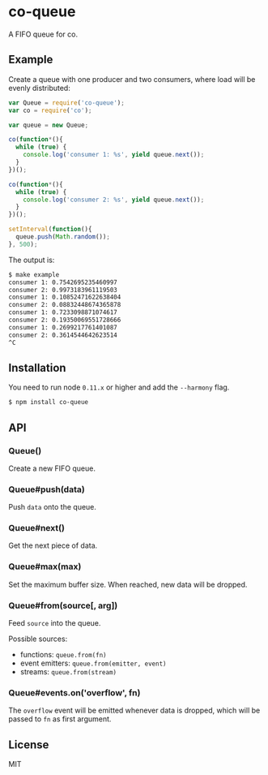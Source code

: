 
# co-queue

  A FIFO queue for co.

## Example

  Create a queue with one producer and two consumers, where load will be evenly distributed:

```js
var Queue = require('co-queue');
var co = require('co');

var queue = new Queue;

co(function*(){
  while (true) {
    console.log('consumer 1: %s', yield queue.next());
  }
})();

co(function*(){
  while (true) {
    console.log('consumer 2: %s', yield queue.next());
  }
})();

setInterval(function(){
  queue.push(Math.random());
}, 500);
```

The output is:

```bash
$ make example
consumer 1: 0.7542695235460997
consumer 2: 0.9973183961119503
consumer 1: 0.10852471622638404
consumer 2: 0.08832448674365878
consumer 1: 0.7233098871074617
consumer 2: 0.19350069551728666
consumer 1: 0.2699217761401087
consumer 2: 0.3614544642623514
^C
```

## Installation

  You need to run node `0.11.x` or higher and add the `--harmony` flag.

```bash
$ npm install co-queue
```

## API

### Queue()

  Create a new FIFO queue.

### Queue#push(data)

  Push `data` onto the queue.

### Queue#next()

  Get the next piece of data.

### Queue#max(max)

  Set the maximum buffer size. When reached, new data will be dropped.

### Queue#from(source[, arg])

  Feed `source` into the queue.

  Possible sources:

  - functions: `queue.from(fn)`
  - event emitters: `queue.from(emitter, event)`
  - streams: `queue.from(stream)`

### Queue#events.on('overflow', fn)

  The `overflow` event will be emitted whenever data is dropped, which will be passed to `fn` as first argument.

## License

  MIT

